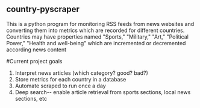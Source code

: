 ## country-pyscraper
This is a python program for monitoring RSS feeds from news websites and converting them into metrics which are recorded for different countries. Countries may have properties named "Sports," "Military," "Art," "Political Power," "Health and well-being" which are incremented or decremented according news content

#Current project goals
1. Interpret news articles (which category? good? bad?)
2. Store metrics for each country in a database
3. Automate scraped to run once a day
4. Deep search-- enable article retrieval from sports sections, local news sections, etc
